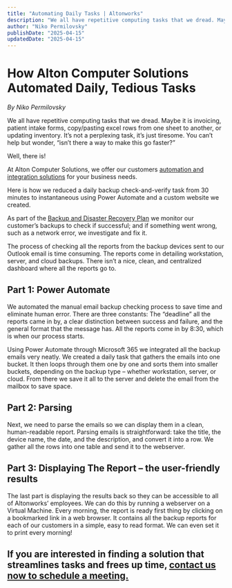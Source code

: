 ```yaml
---
title: "Automating Daily Tasks | Altonworks"
description: "We all have repetitive computing tasks that we dread. Maybe it is invoicing, patient intake forms, copy/pasting excel rows from one sheet to another, or updating inventory. It’s not a perplexing task, it’s just tiresome. You can’t help but wonder, “isn’t there a way to make this go faster?”"
author: "Niko Permilovsky"
publishDate: "2025-04-15"
updatedDate: "2025-04-15"
---
```


# How Alton Computer Solutions Automated Daily, Tedious Tasks
*By Niko Permilovsky*

We all have repetitive computing tasks that we dread. Maybe it is invoicing, patient intake forms, copy/pasting excel rows from one sheet to another, or updating inventory. It’s not a perplexing task, it’s just tiresome. You can’t help but wonder, “isn’t there a way to make this go faster?”

Well, there is!

At Alton Computer Solutions, we offer our customers [automation and integration solutions](/solutions/automation) for your business needs.

Here is how we reduced a daily backup check-and-verify task from 30 minutes to instantaneous using Power Automate and a custom website we created.

As part of the [Backup and Disaster Recovery Plan](/solutions/backup) we monitor our customer’s backups to check if successful; and if something went wrong, such as a network error, we investigate and fix it.

The process of checking all the reports from the backup devices sent to our Outlook email is time consuming. The reports come in detailing workstation, server, and cloud backups. There isn’t a nice, clean, and centralized dashboard where all the reports go to.

## Part 1: Power Automate
We automated the manual email backup checking process to save time and eliminate human error. There are three constants: The “deadline” all the reports came in by, a clear distinction between success and failure, and the general format that the message has. All the reports come in by 8:30, which is when our process starts.

Using Power Automate through Microsoft 365 we integrated all the backup emails very neatly. We created a daily task that gathers the emails into one bucket. It then loops through them one by one and sorts them into smaller buckets, depending on the backup type – whether workstation, server, or cloud. From there we save it all to the server and delete the email from the mailbox to save space.

## Part 2: Parsing
Next, we need to parse the emails so we can display them in a clean, human-readable report. Parsing emails is straightforward: take the title, the device name, the date, and the description, and convert it into a row. We gather all the rows into one table and send it to the webserver.

## Part 3: Displaying The Report – the user-friendly results
The last part is displaying the results back so they can be accessible to all of Altonworks’ employees. We can do this by running a webserver on a Virtual Machine. Every morning, the report is ready first thing by clicking on a bookmarked link in a web browser. It contains all the backup reports for each of our customers in a simple, easy to read format. We can even set it to print every morning!

## If you are interested in finding a solution that streamlines tasks and frees up time, [contact us now to schedule a meeting.](https://outlook.office365.com/book/AltonworksConsultation@altonworks.com/)
